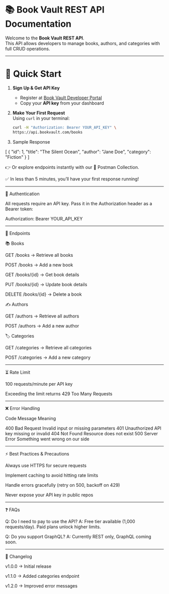 # 📚 Book Vault REST API Documentation

Welcome to the **Book Vault REST API**.  
This API allows developers to manage books, authors, and categories with full CRUD operations.

---

# 🚀 Quick Start

1. **Sign Up & Get API Key**  
   - Register at [Book Vault Developer Portal](https://example.com/signup)  
   - Copy your **API key** from your dashboard  

2. **Make Your First Request**  
   Using `curl` in your terminal:  
   ```bash
   curl -H "Authorization: Bearer YOUR_API_KEY" \
   https://api.bookvault.com/books

3. Sample Response

[
  {
    "id": 1,
    "title": "The Silent Ocean",
    "author": "Jane Doe",
    "category": "Fiction"
  }
]



👉 Or explore endpoints instantly with our 📂 Postman Collection.

✅ In less than 5 minutes, you’ll have your first response running!


---

🔑 Authentication

All requests require an API key.
Pass it in the Authorization header as a Bearer token:

Authorization: Bearer YOUR_API_KEY


---

📖 Endpoints

📚 Books

GET /books → Retrieve all books

POST /books → Add a new book

GET /books/{id} → Get book details

PUT /books/{id} → Update book details

DELETE /books/{id} → Delete a book


✍️ Authors

GET /authors → Retrieve all authors

POST /authors → Add a new author


🏷️ Categories

GET /categories → Retrieve all categories

POST /categories → Add a new category



---

⏳ Rate Limit

100 requests/minute per API key

Exceeding the limit returns 429 Too Many Requests



---

❌ Error Handling

Code	Message	Meaning

400	Bad Request	Invalid input or missing parameters
401	Unauthorized	API key missing or invalid
404	Not Found	Resource does not exist
500	Server Error	Something went wrong on our side



---

⚡ Best Practices & Precautions

Always use HTTPS for secure requests

Implement caching to avoid hitting rate limits

Handle errors gracefully (retry on 500, backoff on 429)

Never expose your API key in public repos



---

❓ FAQs

Q: Do I need to pay to use the API?
A: Free tier available (1,000 requests/day). Paid plans unlock higher limits.

Q: Do you support GraphQL?
A: Currently REST only, GraphQL coming soon.


---

📝 Changelog

v1.0.0 → Initial release

v1.1.0 → Added categories endpoint

v1.2.0 → Improved error messages

